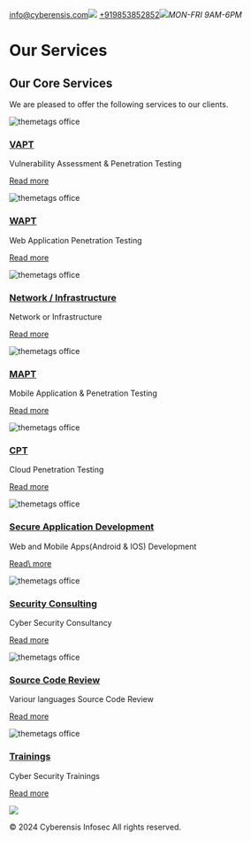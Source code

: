 [info@cyberensis.com](mailto:info@cyberensis.com)![](https://www.cyberensis.com/assets/img/icon/head.png) [+919853852852](tel:+919853852852)![](https://www.cyberensis.com/assets/img/icon/clock.png)_MON-FRI 9AM-6PM_

# Our Services

## Our Core Services

We are pleased to offer the following services to our clients.


![themetags office](https://www.cyberensis.com/assets/img/services/vapt.jpg)

### [VAPT](https://www.cyberensis.com/vapt)

Vulnerability Assessment & Penetration Testing

[Read more](https://www.cyberensis.com/vapt)

![themetags office](https://www.cyberensis.com/assets/img/services/wapt.jpg)

### [WAPT](https://www.cyberensis.com/wapt)

Web Application Penetration Testing

[Read more](https://www.cyberensis.com/wapt)

![themetags office](https://www.cyberensis.com/assets/img/services/nipt.jpg)

### [Network / Infrastructure](https://www.cyberensis.com/nipt)

Network or Infrastructure

[Read more](https://www.cyberensis.com/nipt)

![themetags office](https://www.cyberensis.com/assets/img/services/mapt.jpg)

### [MAPT](https://www.cyberensis.com/mapt)

Mobile Application & Penetration Testing

[Read more](https://www.cyberensis.com/mapt)

![themetags office](https://www.cyberensis.com/assets/img/services/cpt.jpeg)

### [CPT](https://www.cyberensis.com/cpt)

Cloud Penetration Testing

[Read more](https://www.cyberensis.com/cpt)

![themetags office](https://www.cyberensis.com/assets/img/services/development.jpg)

### [Secure Application Development](https://www.cyberensis.com/development)

Web and Mobile Apps(Android & IOS) Development

[Read\\
more](https://www.cyberensis.com/development)

![themetags office](https://www.cyberensis.com/assets/img/services/csconsult.png)

### [Security Consulting](https://www.cyberensis.com/csconsult)

Cyber Security Consultancy

[Read more](https://www.cyberensis.com/csconsult)

![themetags office](https://www.cyberensis.com/assets/img/services/scr.jpg)

### [Source Code Review](https://www.cyberensis.com/scr)

Variour languages Source Code Review

[Read more](https://www.cyberensis.com/scr)

![themetags office](https://www.cyberensis.com/assets/img/services/training.png)

### [Trainings](https://www.cyberensis.com/training)

Cyber Security Trainings

[Read more](https://www.cyberensis.com/training)

[![](https://www.cyberensis.com/assets/img/icon/call-1.png)](tel:+919853852852)

© 2024 Cyberensis Infosec
All rights reserved.